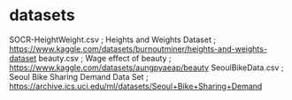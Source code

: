 # datasets

SOCR-HeightWeight.csv ; Heights and Weights Dataset ; https://www.kaggle.com/datasets/burnoutminer/heights-and-weights-dataset
beauty.csv            ; Wage effect of beauty       ; https://www.kaggle.com/datasets/aungpyaeap/beauty
SeoulBikeData.csv     ; Seoul Bike Sharing Demand Data Set ; https://archive.ics.uci.edu/ml/datasets/Seoul+Bike+Sharing+Demand
